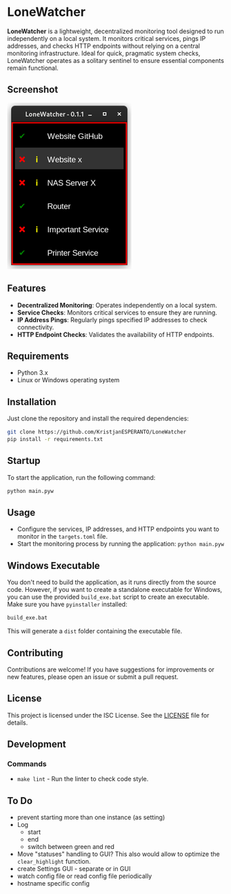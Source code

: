 # LoneWatcher

**LoneWatcher** is a lightweight, decentralized monitoring tool designed to run independently on a local system. It monitors critical services, pings IP addresses, and checks HTTP endpoints without relying on a central monitoring infrastructure. Ideal for quick, pragmatic system checks, LoneWatcher operates as a solitary sentinel to ensure essential components remain functional.

## Screenshot

![Screenshot](screenshot.png)

## Features

- **Decentralized Monitoring**: Operates independently on a local system.
- **Service Checks**: Monitors critical services to ensure they are running.
- **IP Address Pings**: Regularly pings specified IP addresses to check connectivity.
- **HTTP Endpoint Checks**: Validates the availability of HTTP endpoints.

## Requirements

- Python 3.x
- Linux or Windows operating system

## Installation

Just clone the repository and install the required dependencies:

```bash
git clone https://github.com/KristjanESPERANTO/LoneWatcher
pip install -r requirements.txt
```

## Startup

To start the application, run the following command:

```bash
python main.pyw
```

## Usage

- Configure the services, IP addresses, and HTTP endpoints you want to monitor in the `targets.toml` file.
- Start the monitoring process by running the application: `python main.pyw`

## Windows Executable

You don't need to build the application, as it runs directly from the source code. However, if you want to create a standalone executable for Windows, you can use the provided `build_exe.bat` script to create an executable. Make sure you have `pyinstaller` installed:

```bash
build_exe.bat
```
This will generate a `dist` folder containing the executable file.

## Contributing

Contributions are welcome! If you have suggestions for improvements or new features, please open an issue or submit a pull request.

## License

This project is licensed under the ISC License. See the [LICENSE](LICENSE.md) file for details.

## Development

### Commands

- `make lint` - Run the linter to check code style.

## To Do

- prevent starting more than one instance (as setting)
- Log
  - start
  - end
  - switch between green and red
- Move "statuses" handling to GUI? This also would allow to optimize the `clear_highlight` function.
- create Settings GUI - separate or in GUI
- watch config file or read config file periodically
- hostname specific config
